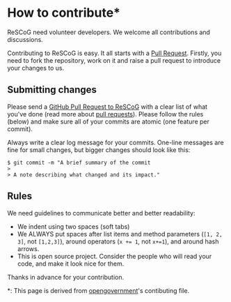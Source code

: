 # How to contribute*

ReSCoG need volunteer developers. We welcome all contributions and discussions. 

Contributing to ReSCoG is easy. It all starts with a [Pull Request](http://help.github.com/pull-requests/). Firstly, you need to fork the repository, work on it and raise a pull request to introduce your changes to us.

## Submitting changes

Please send a [GitHub Pull Request to ReSCoG](https://github.com/sblisesivdin/Remote-Scientific-Collaboration-with-Github/pull/new/master) with a clear list of what you've done (read more about [pull requests](http://help.github.com/pull-requests/)).  Please follow the rules (below) and make sure all of your commits are atomic (one feature per commit).

Always write a clear log message for your commits. One-line messages are fine for small changes, but bigger changes should look like this:

    $ git commit -m "A brief summary of the commit
    > 
    > A note describing what changed and its impact."

## Rules

We need guidelines to communicate better and better readability:

  * We indent using two spaces (soft tabs)
  * We ALWAYS put spaces after list items and method parameters (`[1, 2, 3]`, not `[1,2,3]`), around operators (`x += 1`, not `x+=1`), and around hash arrows.
  * This is open source project. Consider the people who will read your code, and make it look nice for them.

Thanks in advance for your contribution.

*: This page is derived from [opengovernment](https://github.com/opengovernment/opengovernment/blob/master/CONTRIBUTING.md)'s contibuting file.
